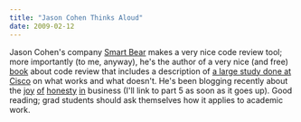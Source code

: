 ```yaml
---
title: "Jason Cohen Thinks Aloud"
date: 2009-02-12
---
```

Jason Cohen's company <a href="http://www.smartbear.com">Smart Bear</a> makes a very nice code review tool; more importantly (to me, anyway), he's the author of a very nice (and free) <a href="http://smartbear.com/codecollab-code-review-book.php">book</a> about code review that includes a description of <a href="http://smartbear.com/docs/book/code-review-cisco-case-study.pdf">a large study done at Cisco</a> on what works and what doesn't. He's been blogging recently about the <a href="http://blog.asmartbear.com/blog/discount-gambit.html">joy</a> <a href="http://blog.asmartbear.com/blog/starting-up-while-employed-admit-it.html">of</a> <a href="http://blog.asmartbear.com/blog/differentiate-yourself-through-honesty.html">honesty</a> <a href="http://blog.asmartbear.com/blog/convert-shortcomings-into-advantages-without-lying.html">in</a> business (I'll link to part 5 as soon as it goes up).  Good reading; grad students should ask themselves how it applies to academic work.
